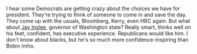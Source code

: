 I hear some Democrats are getting crazy about the choices we have for president. They're trying to think of someone to come in and save the day. They come up with the usuals, Bloomberg, Kerry, even HRC again. But what about <a href="https://en.wikipedia.org/wiki/Jay_Inslee">Jay Inslee</a>, governor of Washington state? Really smart, thinks well on his feet, confident, has executive experience. Republicans would like him. I don't know about blacks, but he's so much more confidence-inspiring than Biden imho. 

